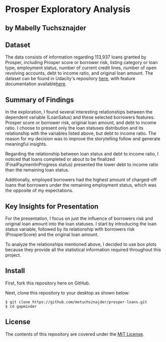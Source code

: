 # Prosper Exploratory Analysis
## by Mabelly Tuchsznajder


## Dataset

The data consists of information regarding 113,937 loans granted by Prosper, including Prosper score or borrower risk, listing category or loan type, employment status, number of current credit lines, number of open revolving accounts, debt to income ratio, and original loan amount. The dataset can be found in Udacity's 
repository [here](https://s3.amazonaws.com/udacity-hosted-downloads/ud651/prosperLoanData.csv),
with feature documentation available[here](https://docs.google.com/spreadsheets/d/1gDyi_L4UvIrLTEC6Wri5nbaMmkGmLQBk-Yx3z0XDEtI/edit#gid=0).




## Summary of Findings

In the exploration, I found several interesting relationships between the dependent variable (LoanSatus) and these selected borrowers features: Prosper score or borrower risk, original loan amount, and debt to income ratio. I choose to present only the loan statuses distribution and its relationship with the variables listed above, but debt to income ratio. The reason for my decision was to improve the storytelling follow and generate meaningful insights.

Regarding the relationship between loan status and debt to income ratio,  I noticed that loans completed or about to be finalized (FinalPaymentInProgress status) presented the lower debt to income ratio than the remaining loan status.

Additionally, employed borrowers had the highest amount of charged-off loans that borrowers under the remaining employment status, which was the opposite of my expectations. 


## Key Insights for Presentation

For the presentation, I focus on just the influence of borrowers risk and original loan amount into the loan statuses. I start by introducing the loan status variable, followed by its relationship with borrowers risk (ProsperScore) and the original loan amount. 

To analyze the relationships mentioned above, I decided to use box plots because they provide all the statistical information required throughout this project.


## Install
First, fork this repository here on GitHub.

Next, clone this repository to your desktop as shown below:

```
$ git clone https://github.com/motuchsznajder/prosper-loans.git
$ cd gapminder
```


## License
The contents of this repository are covered under the [MIT License](LICENSE).
